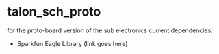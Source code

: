 # talon_sch_proto
for the proto-board version of the sub electronics
current dependencies:
- Sparkfun Eagle Library (link goes here)